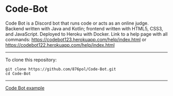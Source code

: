 # Code-Bot
Code Bot is a Discord bot that runs code or acts as an online judge. Backend written with Java and Kotlin; frontend written with HTML5, CSS3, and JavaScript. Deployed to Heroku with Docker.
Link to a help page with all commands:
https://codebot123.herokuapp.com/help/index.html or https://codebot122.herokuapp.com/help/index.html
___
To clone this repository:

	git clone https://github.com/876pol/Code-Bot.git
	cd Code-Bot

___
[Code Bot example](src/main/resources/images/other/example.png)